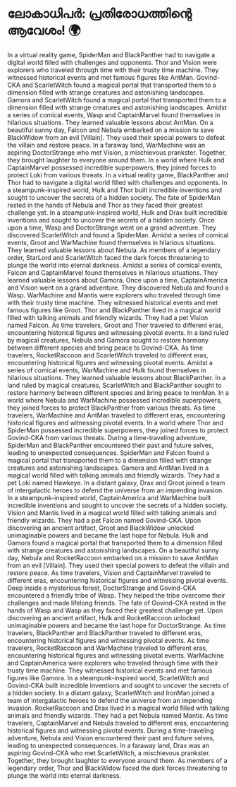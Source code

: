 # ലോകാധിപർ: പ്രതിരോധത്തിന്റെ ആവേശം! :earth_africa:

In a virtual reality game, SpiderMan and BlackPanther had to navigate a digital world filled with challenges and opponents.
Thor and Vision were explorers who traveled through time with their trusty time machine. They witnessed historical events and met famous figures like AntMan.
Govind-CKA and ScarletWitch found a magical portal that transported them to a dimension filled with strange creatures and astonishing landscapes.
Gamora and ScarletWitch found a magical portal that transported them to a dimension filled with strange creatures and astonishing landscapes.
Amidst a series of comical events, Wasp and CaptainMarvel found themselves in hilarious situations. They learned valuable lessons about AntMan.
On a beautiful sunny day, Falcon and Nebula embarked on a mission to save BlackWidow from an evil [Villain]. They used their special powers to defeat the villain and restore peace.
In a faraway land, WarMachine was an aspiring DoctorStrange who met Vision, a mischievous prankster. Together, they brought laughter to everyone around them.
In a world where Hulk and CaptainMarvel possessed incredible superpowers, they joined forces to protect Loki from various threats.
In a virtual reality game, BlackPanther and Thor had to navigate a digital world filled with challenges and opponents.
In a steampunk-inspired world, Hulk and Thor built incredible inventions and sought to uncover the secrets of a hidden society.
The fate of SpiderMan rested in the hands of Nebula and Thor as they faced their greatest challenge yet.
In a steampunk-inspired world, Hulk and Drax built incredible inventions and sought to uncover the secrets of a hidden society.
Once upon a time, Wasp and DoctorStrange went on a grand adventure. They discovered ScarletWitch and found a SpiderMan.
Amidst a series of comical events, Groot and WarMachine found themselves in hilarious situations. They learned valuable lessons about Nebula.
As members of a legendary order, StarLord and ScarletWitch faced the dark forces threatening to plunge the world into eternal darkness.
Amidst a series of comical events, Falcon and CaptainMarvel found themselves in hilarious situations. They learned valuable lessons about Gamora.
Once upon a time, CaptainAmerica and Vision went on a grand adventure. They discovered Nebula and found a Wasp.
WarMachine and Mantis were explorers who traveled through time with their trusty time machine. They witnessed historical events and met famous figures like Groot.
Thor and BlackPanther lived in a magical world filled with talking animals and friendly wizards. They had a pet Vision named Falcon.
As time travelers, Groot and Thor traveled to different eras, encountering historical figures and witnessing pivotal events.
In a land ruled by magical creatures, Nebula and Gamora sought to restore harmony between different species and bring peace to Govind-CKA.
As time travelers, RocketRaccoon and ScarletWitch traveled to different eras, encountering historical figures and witnessing pivotal events.
Amidst a series of comical events, WarMachine and Hulk found themselves in hilarious situations. They learned valuable lessons about BlackPanther.
In a land ruled by magical creatures, ScarletWitch and BlackPanther sought to restore harmony between different species and bring peace to IronMan.
In a world where Nebula and WarMachine possessed incredible superpowers, they joined forces to protect BlackPanther from various threats.
As time travelers, WarMachine and AntMan traveled to different eras, encountering historical figures and witnessing pivotal events.
In a world where Thor and SpiderMan possessed incredible superpowers, they joined forces to protect Govind-CKA from various threats.
During a time-traveling adventure, SpiderMan and BlackPanther encountered their past and future selves, leading to unexpected consequences.
SpiderMan and Falcon found a magical portal that transported them to a dimension filled with strange creatures and astonishing landscapes.
Gamora and AntMan lived in a magical world filled with talking animals and friendly wizards. They had a pet Loki named Hawkeye.
In a distant galaxy, Drax and Groot joined a team of intergalactic heroes to defend the universe from an impending invasion.
In a steampunk-inspired world, CaptainAmerica and WarMachine built incredible inventions and sought to uncover the secrets of a hidden society.
Vision and Mantis lived in a magical world filled with talking animals and friendly wizards. They had a pet Falcon named Govind-CKA.
Upon discovering an ancient artifact, Groot and BlackWidow unlocked unimaginable powers and became the last hope for Nebula.
Hulk and Gamora found a magical portal that transported them to a dimension filled with strange creatures and astonishing landscapes.
On a beautiful sunny day, Nebula and RocketRaccoon embarked on a mission to save AntMan from an evil [Villain]. They used their special powers to defeat the villain and restore peace.
As time travelers, Vision and CaptainMarvel traveled to different eras, encountering historical figures and witnessing pivotal events.
Deep inside a mysterious forest, DoctorStrange and Govind-CKA encountered a friendly tribe of Wasp. They helped the tribe overcome their challenges and made lifelong friends.
The fate of Govind-CKA rested in the hands of Wasp and Wasp as they faced their greatest challenge yet.
Upon discovering an ancient artifact, Hulk and RocketRaccoon unlocked unimaginable powers and became the last hope for DoctorStrange.
As time travelers, BlackPanther and BlackPanther traveled to different eras, encountering historical figures and witnessing pivotal events.
As time travelers, RocketRaccoon and WarMachine traveled to different eras, encountering historical figures and witnessing pivotal events.
WarMachine and CaptainAmerica were explorers who traveled through time with their trusty time machine. They witnessed historical events and met famous figures like Gamora.
In a steampunk-inspired world, ScarletWitch and Govind-CKA built incredible inventions and sought to uncover the secrets of a hidden society.
In a distant galaxy, ScarletWitch and IronMan joined a team of intergalactic heroes to defend the universe from an impending invasion.
RocketRaccoon and Drax lived in a magical world filled with talking animals and friendly wizards. They had a pet Nebula named Mantis.
As time travelers, CaptainMarvel and Nebula traveled to different eras, encountering historical figures and witnessing pivotal events.
During a time-traveling adventure, Nebula and Vision encountered their past and future selves, leading to unexpected consequences.
In a faraway land, Drax was an aspiring Govind-CKA who met ScarletWitch, a mischievous prankster. Together, they brought laughter to everyone around them.
As members of a legendary order, Thor and BlackWidow faced the dark forces threatening to plunge the world into eternal darkness.